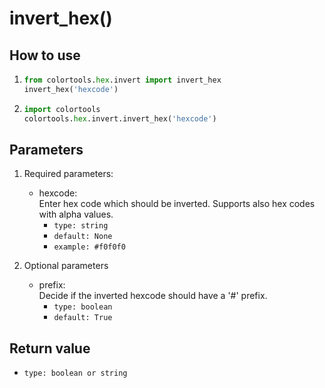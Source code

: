 # invert_hex()

## How to use

1. ```python
   from colortools.hex.invert import invert_hex
   invert_hex('hexcode')
   ```
2. ```python
   import colortools
   colortools.hex.invert.invert_hex('hexcode')
   ```

## Parameters

1. Required parameters:

   - hexcode:  
      Enter hex code which should be inverted. Supports also hex codes with alpha values.
     - `type: string`
     - `default: None`
     - `example: #f0f0f0`

2. Optional parameters
   - prefix:  
     Decide if the inverted hexcode should have a '#' prefix.
     - `type: boolean`
     - `default: True`

## Return value

- `type: boolean or string`
